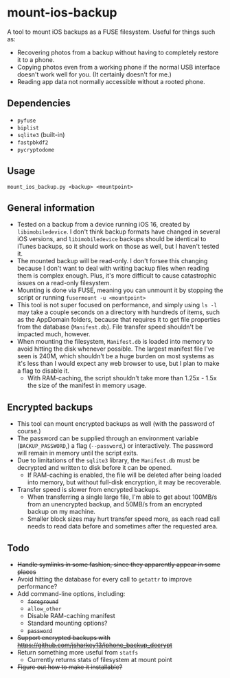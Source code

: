 # mount-ios-backup
A tool to mount iOS backups as a FUSE filesystem. Useful for things such as:
- Recovering photos from a backup without having to completely restore it to a phone.
- Copying photos even from a working phone if the normal USB interface doesn't work well for you. (It certainly doesn't for me.)
- Reading app data not normally accessible without a rooted phone.

## Dependencies
- `pyfuse`
- `biplist`
- `sqlite3` (built-in)
- `fastpbkdf2`
- `pycryptodome`

## Usage

```mount_ios_backup.py <backup> <mountpoint>```

## General information
- Tested on a backup from a device running iOS 16, created by `libimobiledevice`. I don't think backup formats have changed in several iOS versions, and `libimobiledevice` backups should be identical to iTunes backups, so it should work on those as well, but I haven't tested it.
- The mounted backup will be read-only. I don't forsee this changing because I don't want to deal with writing backup files when reading them is complex enough. Plus, it's more difficult to cause catastrophic issues on a read-only filesystem.
- Mounting is done via FUSE, meaning you can unmount it by stopping the script or running `fusermount -u <mountpoint>`
- This tool is not super focused on performance, and simply using `ls -l` may take a couple seconds on a directory with hundreds of items, such as the AppDomain folders, because that requires it to get file properties from the database (`Manifest.db`). File transfer speed shouldn't be impacted much, however.
- When mounting the filesystem, `Manifest.db` is loaded into memory to avoid hitting the disk whenever possible. The largest manifest file I've seen is 240M, which shouldn't be a huge burden on most systems as it's less than I would expect any web browser to use, but I plan to make a flag to disable it.
  - With RAM-caching, the script shouldn't take more than 1.25x - 1.5x the size of the manifest in memory usage.

## Encrypted backups
- This tool can mount encrypted backups as well (with the password of course.)
- The password can be supplied through an environment variable (`BACKUP_PASSWORD`,) a flag (`--password`,) or interactively. The password will remain in memory until the script exits.
- Due to limitations of the `sqlite3` library, the `Manifest.db` must be decrypted and written to disk before it can be opened.
  - If RAM-caching is enabled, the file will be deleted after being loaded into memory, but without full-disk encryption, it may be recoverable.
- Transfer speed is slower from encrypted backups.
  - When transferring a single large file, I'm able to get about 100MB/s from an unencrypted backup, and 50MB/s from an encrypted backup on my machine.
  - Smaller block sizes may hurt transfer speed more, as each read call needs to read data before and sometimes after the requested area.

## Todo
- ~~Handle symlinks in some fashion, since they apparently appear in some places~~
- Avoid hitting the database for every call to `getattr` to improve performance?
- Add command-line options, including:
  - ~~`foreground`~~
  - `allow_other`
  - Disable RAM-caching manifest
  - Standard mounting options?
  - ~~`password`~~
- ~~Support encrypted backups with https://github.com/jsharkey13/iphone_backup_decrypt~~
- Return something more useful from `statfs`
  - Currently returns stats of filesystem at mount point
- ~~Figure out how to make it installable?~~
